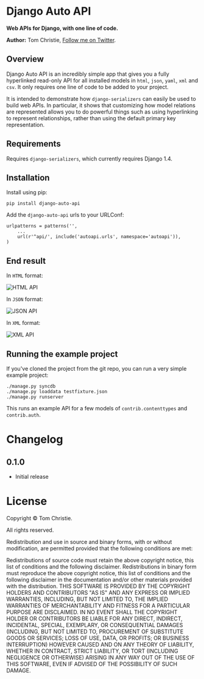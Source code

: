 # Django Auto API

**Web APIs for Django, with one line of code.**

**Author:** Tom Christie, [Follow me on Twitter][1].

## Overview

Django Auto API is an incredibly simple app that gives you a fully hyperlinked read-only API for all installed models in `html`, `json`, `yaml`, `xml` and `csv`. 
It only requires one line of code to be added to your project.

It is intended to demonstrate how `django-serializers` can easily be used to build web APIs.  In particular, it shows that customizing how model relations are represented allows you to do powerful things such as using hyperlinking to represent relationships, rather than using the default primary key representation.

## Requirements

Requires `django-serializers`, which currently requires Django 1.4.

## Installation

Install using pip:

    pip install django-auto-api

Add the `django-auto-api` urls to your URLConf:

    urlpatterns = patterns('',
        ...
        url(r'^api/', include('autoapi.urls', namespace='autoapi')),
    )

## End result

In `HTML` format:

![HTML API](raw/master/screenshots/html.png)

In `JSON` format:

![JSON API](raw/master/screenshots/json.png)

In `XML` format:

![XML API](raw/master/screenshots/xml.png)

## Running the example project

If you've cloned the project from the git repo, you can run a very simple example project:

    ./manage.py syncdb
    ./manage.py loaddata testfixture.json
    ./manage.py runserver

This runs an example API for a few models of `contrib.contenttypes` and `contrib.auth`. 

Changelog
=========

0.1.0
-----

* Initial release

License
=======

Copyright © Tom Christie.

All rights reserved.

Redistribution and use in source and binary forms, with or without 
modification, are permitted provided that the following conditions are met:

Redistributions of source code must retain the above copyright notice, this 
list of conditions and the following disclaimer.
Redistributions in binary form must reproduce the above copyright notice, this 
list of conditions and the following disclaimer in the documentation and/or 
other materials provided with the distribution.
THIS SOFTWARE IS PROVIDED BY THE COPYRIGHT HOLDERS AND CONTRIBUTORS "AS IS" AND 
ANY EXPRESS OR IMPLIED WARRANTIES, INCLUDING, BUT NOT LIMITED TO, THE IMPLIED 
WARRANTIES OF MERCHANTABILITY AND FITNESS FOR A PARTICULAR PURPOSE ARE 
DISCLAIMED. IN NO EVENT SHALL THE COPYRIGHT HOLDER OR CONTRIBUTORS BE LIABLE 
FOR ANY DIRECT, INDIRECT, INCIDENTAL, SPECIAL, EXEMPLARY, OR CONSEQUENTIAL 
DAMAGES (INCLUDING, BUT NOT LIMITED TO, PROCUREMENT OF SUBSTITUTE GOODS OR 
SERVICES; LOSS OF USE, DATA, OR PROFITS; OR BUSINESS INTERRUPTION) HOWEVER 
CAUSED AND ON ANY THEORY OF LIABILITY, WHETHER IN CONTRACT, STRICT LIABILITY, 
OR TORT (INCLUDING NEGLIGENCE OR OTHERWISE) ARISING IN ANY WAY OUT OF THE USE 
OF THIS SOFTWARE, EVEN IF ADVISED OF THE POSSIBILITY OF SUCH DAMAGE.

[1]: http://twitter.com/_tomchristie
